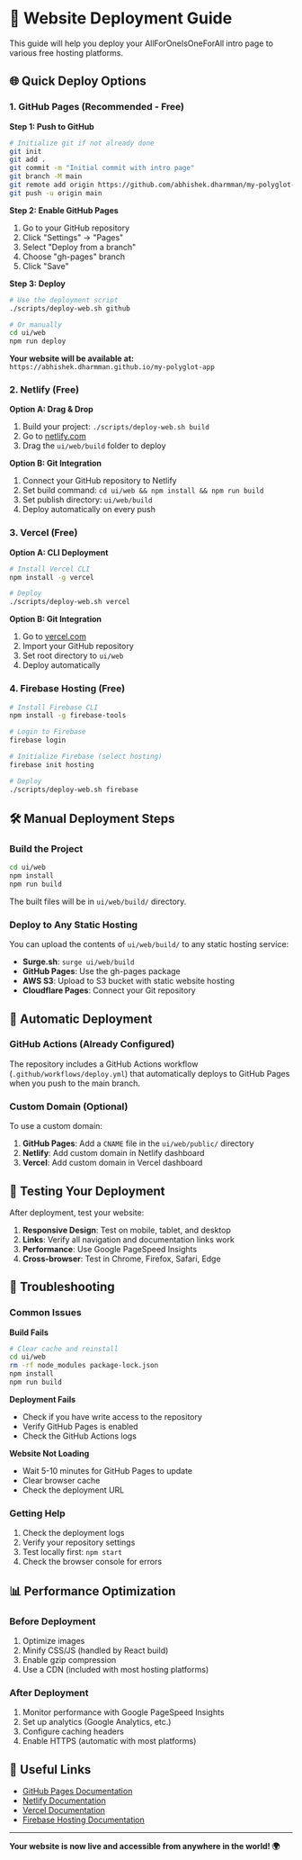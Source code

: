 # 🚀 Website Deployment Guide

This guide will help you deploy your AllForOneIsOneForAll intro page to various free hosting platforms.

## 🌐 Quick Deploy Options

### 1. GitHub Pages (Recommended - Free)

**Step 1: Push to GitHub**
```bash
# Initialize git if not already done
git init
git add .
git commit -m "Initial commit with intro page"
git branch -M main
git remote add origin https://github.com/abhishek.dharmman/my-polyglot-app.git
git push -u origin main
```

**Step 2: Enable GitHub Pages**
1. Go to your GitHub repository
2. Click "Settings" → "Pages"
3. Select "Deploy from a branch"
4. Choose "gh-pages" branch
5. Click "Save"

**Step 3: Deploy**
```bash
# Use the deployment script
./scripts/deploy-web.sh github

# Or manually
cd ui/web
npm run deploy
```

**Your website will be available at:** `https://abhishek.dharmman.github.io/my-polyglot-app`

### 2. Netlify (Free)

**Option A: Drag & Drop**
1. Build your project: `./scripts/deploy-web.sh build`
2. Go to [netlify.com](https://netlify.com)
3. Drag the `ui/web/build` folder to deploy

**Option B: Git Integration**
1. Connect your GitHub repository to Netlify
2. Set build command: `cd ui/web && npm install && npm run build`
3. Set publish directory: `ui/web/build`
4. Deploy automatically on every push

### 3. Vercel (Free)

**Option A: CLI Deployment**
```bash
# Install Vercel CLI
npm install -g vercel

# Deploy
./scripts/deploy-web.sh vercel
```

**Option B: Git Integration**
1. Go to [vercel.com](https://vercel.com)
2. Import your GitHub repository
3. Set root directory to `ui/web`
4. Deploy automatically

### 4. Firebase Hosting (Free)

```bash
# Install Firebase CLI
npm install -g firebase-tools

# Login to Firebase
firebase login

# Initialize Firebase (select hosting)
firebase init hosting

# Deploy
./scripts/deploy-web.sh firebase
```

## 🛠️ Manual Deployment Steps

### Build the Project
```bash
cd ui/web
npm install
npm run build
```

The built files will be in `ui/web/build/` directory.

### Deploy to Any Static Hosting

You can upload the contents of `ui/web/build/` to any static hosting service:

- **Surge.sh**: `surge ui/web/build`
- **GitHub Pages**: Use the gh-pages package
- **AWS S3**: Upload to S3 bucket with static website hosting
- **Cloudflare Pages**: Connect your Git repository

## 🔄 Automatic Deployment

### GitHub Actions (Already Configured)

The repository includes a GitHub Actions workflow (`.github/workflows/deploy.yml`) that automatically deploys to GitHub Pages when you push to the main branch.

### Custom Domain (Optional)

To use a custom domain:

1. **GitHub Pages**: Add a `CNAME` file in the `ui/web/public/` directory
2. **Netlify**: Add custom domain in Netlify dashboard
3. **Vercel**: Add custom domain in Vercel dashboard

## 📱 Testing Your Deployment

After deployment, test your website:

1. **Responsive Design**: Test on mobile, tablet, and desktop
2. **Links**: Verify all navigation and documentation links work
3. **Performance**: Use Google PageSpeed Insights
4. **Cross-browser**: Test in Chrome, Firefox, Safari, Edge

## 🚨 Troubleshooting

### Common Issues

**Build Fails**
```bash
# Clear cache and reinstall
cd ui/web
rm -rf node_modules package-lock.json
npm install
npm run build
```

**Deployment Fails**
- Check if you have write access to the repository
- Verify GitHub Pages is enabled
- Check the GitHub Actions logs

**Website Not Loading**
- Wait 5-10 minutes for GitHub Pages to update
- Clear browser cache
- Check the deployment URL

### Getting Help

1. Check the deployment logs
2. Verify your repository settings
3. Test locally first: `npm start`
4. Check the browser console for errors

## 📊 Performance Optimization

### Before Deployment
1. Optimize images
2. Minify CSS/JS (handled by React build)
3. Enable gzip compression
4. Use a CDN (included with most hosting platforms)

### After Deployment
1. Monitor performance with Google PageSpeed Insights
2. Set up analytics (Google Analytics, etc.)
3. Configure caching headers
4. Enable HTTPS (automatic with most platforms)

## 🔗 Useful Links

- [GitHub Pages Documentation](https://pages.github.com/)
- [Netlify Documentation](https://docs.netlify.com/)
- [Vercel Documentation](https://vercel.com/docs)
- [Firebase Hosting Documentation](https://firebase.google.com/docs/hosting)

---

**Your website is now live and accessible from anywhere in the world! 🌍** 